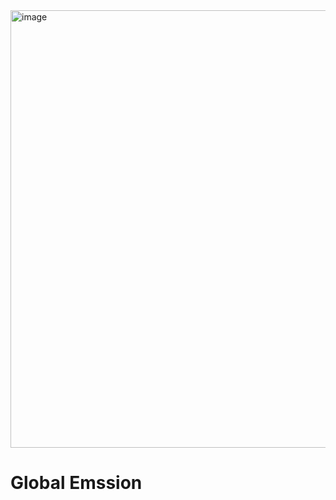 <img width="1920" height="700" alt="image" src="https://github.com/user-attachments/assets/fd95e0bf-df77-4ce7-bd6a-eca8349b7aea" />

# Global Emssion
